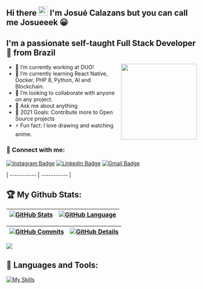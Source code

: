 ## Hi there <img src="https://media.giphy.com/media/hvRJCLFzcasrR4ia7z/giphy.gif" width="25px"> I'm Josué Calazans but you can call me Josueeek 😀


## I'm a passionate self-taught Full Stack Developer 🚀 from Brazil


<a href="#"><img align="right" src="https://github.com/josuejcalazans/josuejcalazans/blob/master/images/banner.gif" width="200 " height="200" /></a>

- 🔭 I’m currently working at DUO!
- 🌱 I’m currently learning React Native, Docker, PHP 8, Python, AI and Blockchain.
- 👯 I’m looking to collaborate with anyone on any project.
- 💬 Ask me about anything
- 🥅 2021 Goals: Contribute more to Open Source projects
- ⚡ Fun fact: I love drawing and watching anime.



### :email: Connect with me: 

[![Instagram Badge](https://img.shields.io/badge/-@josuejcalazans-390080?style=flat-square&labelColor=390080&logo=instagram&logoColor=white&link=https://instagram.com/josuejcalazans)](https://instagram.com/josuejcalazans) 
[![Linkedin Badge](https://img.shields.io/badge/-Josué%20Jhonatas-390080?style=flat-square&logo=Linkedin&logoColor=white&link=https://www.linkedin.com/in/josue-calazans/)](https://www.linkedin.com/in/josue-calazans/) 
[![Gmail Badge](https://img.shields.io/badge/-josue.calazans07@gmail.com-390080?style=flat-square&logo=Gmail&logoColor=white&link=mailto:josue.calazans07@gmail.com)](mailto:josue.calazans07@gmail.com)
 
 | ----------- | ----------- |
 

## :trophy: My Github Stats:

 
 | [![GitHub Stats](http://github-profile-summary-cards.vercel.app/api/cards/stats?username=josuejcalazans&theme=tokyonight&utcOffset=-3)](https://github.com/josuejcalazans/github-profile-summary-cards) | [![GitHub Language](http://github-profile-summary-cards.vercel.app/api/cards/repos-per-language?username=josuejcalazans&theme=tokyonight)](https://github.com/josuejcalazans/github-profile-summary-cards) | 
 | ----------- | ----------- |


 | [![GitHub Commits](http://github-profile-summary-cards.vercel.app/api/cards/productive-time?username=josuejcalazans&theme=tokyonight&utcOffset=-3)](https://github.com/josuejcalazans/github-profile-summary-cards) | [![GitHub Details](http://github-profile-summary-cards.vercel.app/api/cards/profile-details?username=josuejcalazans&theme=tokyonight)](https://github.com/josuejcalazans/github-profile-summary-cards) |  
 | ----------- | ----------- |

  <img src="https://github-profile-trophy.vercel.app/?username=josuejcalazans&theme=tokyonight&utcOffset=-3&margin-w=15&margin-h=15&row=1&column=9"/>

  
## 🧰 **Languages and Tools:**  




[![My Skills](https://skillicons.dev/icons?i=androidstudio,apollo,atom,aws,azure,babel,bootstrap,codepen,css,discord,docker,eclipse,electron,emotion,express,figma,firebase,git,github,githubactions,gitlab,graphql,html,idea,instagram,java,js,jest,jquery,laravel,linkedin,linux,md,mongodb,mysql,nestjs,nextjs,nginx,nodejs,php,postgres,postman,prisma,py,rabbitmq,react,redis,redux,regex,rollupjs,sass,spring,sqlite,stackoverflow,styledcomponents,sequelize,svg,tailwind,ts,vercel,vite,vscode,webpack&perline=22)](https://skillicons.dev)




